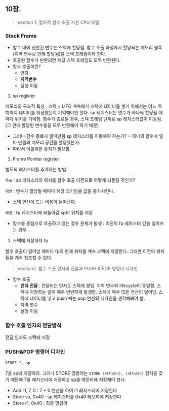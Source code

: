 ## 10장. 

> section 1. 절차적 함수 호출 지원 CPU 모델

### Stack Frame

- 함수 내에 선언된 변수는 스택에 할당됨. 함수 호출 과정에서 할당되는 메모리 블록(지역 변수로 인해 할당됨)을 스택 프레임이라 한다.
- 호출된 함수가 반환되면 해당 스택 프레임도 모두 반환된다.
- 함수 호출이란?
    - 인자
    - **지역변수**
    - 실행 이동

1. sp register

메모리의 구조적 특성 : 스택 = LIFO 계속해서 스택에 데이터를 쌓기 위해서는 어느 위치까지 데이터를 저장했는지 기억해야만 한다. sp 레지스터는 변수가 하나씩 할당될 때마다 위치를 기억함. 함수가 종료될 경우, 스택 프레임 단위로 sp 레지스터값이 이동됨. (그 안에 할당된 변수들을 모두 반환해야 하기 때문)

- 그러나 함수 종료시 얼마만큼 sp 레지스터를 이동해야 하는가? = 하나의 함수에 얼마 만큼의 메모리 공간을 할당했는가.
- 따라서 이를위한 장치가 필요함.

1. Frame Pointer register

별도의 레지스터를 추가하는 방법. 

`목표` : sp 레지스터의 위치를 함수 호출 이전으로 어떻게 되돌릴 것인가?

`대안` : 변수가 할당될 때마다 해당 크기만큼 값을 증가시킨다.

- 스택 연산에 드는 비용이 늘어난다.

`해결` : fp 레지스터에 되돌아갈 sp의 위치를 저장

- 함수를 중첩으로 호출하고 있는 경우 문제가 발생 : 이전의 fp 레지스터 값을 덮어쓰는 경우.

1. 스택에 저장하자 fp 

함수 호출이 일어날 때마다 fp의 현재 위치를 계속 스택에 저장한다. 그러면 이전의 위치들을 계속 참조할 수 있다. 

> section2. 함수 호출 인자의 전달과 PUSH & POP 명령어 디자인

- 함수 호출
    - **인자 전달** : 전달되는 인자도 스택에 쌓임. 지역 변수와 lifecycle이 동일함. 스택에 저장하는 일이 매우 빈번하게 발생함. 스택에 매우 많은 연산이 일어남. 스택에 데이터를 넣고 push 빼는 pop 연산의 디자인을 생각해봐야 함.
    - 지역 변수
    - 실행 이동

### 함수 호출 인자의 전달방식

전달 인자도 스택에 저장

### PUSH&POP 명령어 디자인

```jsx
STORE 7, sp
```

7을 sp에 저장하라. 그러나 STORE 명령어는 `STORE (레지스터), (레지스터)` 형식을 갖기 때문에 7을 레지스터에 저장하고 sp를 메모리에 저장해야 한다. 

- Add r1, 7, 0 : 7 + 0 연산을 하여 r1 레지스터에 저장한다
- Store sp, 0x40 : sp 레지스터를 0x40 메모리에 저장한다
- Store r1, 0x40 : 최종 명령어
